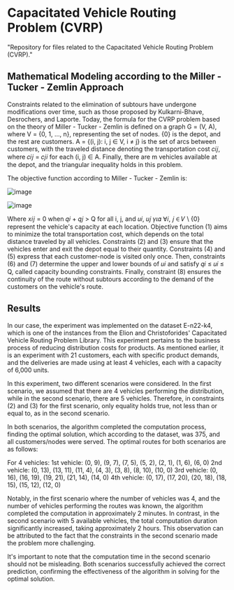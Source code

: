 # Capacitated Vehicle Routing Problem (CVRP)
"Repository for files related to the Capacitated Vehicle Routing Problem (CVRP)."

## Mathematical Modeling according to the Miller - Tucker - Zemlin Approach
Constraints related to the elimination of subtours have undergone modifications over time, such as those proposed by Kulkarni-Bhave, Desrochers, and Laporte. Today, the formula for the CVRP problem based on the theory of Miller - Tucker - Zemlin is defined on a graph G = (V, A), where V = {0, 1, …, n}, representing the set of nodes. {0} is the depot, and the rest are customers. A = {(i, j): i, j ∈ V, i ≠ j} is the set of arcs between customers, with the traveled distance denoting the transportation cost 𝑐𝑖𝑗, where 𝑐𝑖𝑗 = 𝑐𝑗𝑖 for each (i, j) ∈ A. Finally, there are m vehicles available at the depot, and the triangular inequality holds in this problem.

The objective function according to Miller - Tucker - Zemlin is:

![image](https://github.com/LamprosGan/Capacitated-Vehicle-Routing-Problem-CVRP/assets/101817382/8e793604-c06c-4260-b1cd-2eca86ec3a4a)


![image](https://github.com/LamprosGan/Capacitated-Vehicle-Routing-Problem-CVRP/assets/101817382/b9c0cde4-438d-4c14-aaba-b071c721008c)


Where 𝑥𝑖𝑗 = 0 when 𝑞𝑖 + 𝑞𝑗 > Q for all i, j, and 𝑢𝑖, 𝑢𝑗 𝛾𝜄𝛼 ∀𝑖, 𝑗 ∈ 𝑉 \ {0} represent the vehicle's capacity at each location. Objective function (1) aims to minimize the total transportation cost, which depends on the total distance traveled by all vehicles. Constraints (2) and (3) ensure that the vehicles enter and exit the depot equal to their quantity. Constraints (4) and (5) express that each customer-node is visited only once. Then, constraints (6) and (7) determine the upper and lower bounds of 𝑢𝑖 and satisfy 𝑞𝑖 ≤ 𝑢𝑖 ≤ Q, called capacity bounding constraints. Finally, constraint (8) ensures the continuity of the route without subtours according to the demand of the customers on the vehicle's route.

## Results
In our case, the experiment was implemented on the dataset E-n22-k4, which is one of the instances from the Elion and Christoforides' Capacitated Vehicle Routing Problem Library. This experiment pertains to the business process of reducing distribution costs for products. As mentioned earlier, it is an experiment with 21 customers, each with specific product demands, and the deliveries are made using at least 4 vehicles, each with a capacity of 6,000 units.

In this experiment, two different scenarios were considered. In the first scenario, we assumed that there are 4 vehicles performing the distribution, while in the second scenario, there are 5 vehicles. Therefore, in constraints (2) and (3) for the first scenario, only equality holds true, not less than or equal to, as in the second scenario.

In both scenarios, the algorithm completed the computation process, finding the optimal solution, which according to the dataset, was 375, and all customers/nodes were served. The optimal routes for both scenarios are as follows:

For 4 vehicles:
1st vehicle: (0, 9), (9, 7), (7, 5), (5, 2), (2, 1), (1, 6), (6, 0)
2nd vehicle: (0, 13), (13, 11), (11, 4), (4, 3), (3, 8), (8, 10), (10, 0)
3rd vehicle: (0, 16), (16, 19), (19, 21), (21, 14), (14, 0)
4th vehicle: (0, 17), (17, 20), (20, 18), (18, 15), (15, 12), (12, 0)

Notably, in the first scenario where the number of vehicles was 4, and the number of vehicles performing the routes was known, the algorithm completed the computation in approximately 2 minutes. In contrast, in the second scenario with 5 available vehicles, the total computation duration significantly increased, taking approximately 2 hours. This observation can be attributed to the fact that the constraints in the second scenario made the problem more challenging.

It's important to note that the computation time in the second scenario should not be misleading. Both scenarios successfully achieved the correct prediction, confirming the effectiveness of the algorithm in solving for the optimal solution.
